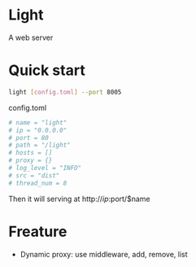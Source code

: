 # Light
A web server

# Quick start
```sh
light [config.toml] --port 8005
```
config.toml
```toml
# name = "light"
# ip = "0.0.0.0"
# port = 80
# path = "/light"
# hosts = []
# proxy = {}
# log_level = "INFO"
# src = "dist"
# thread_num = 8
```
Then it will serving at http://$ip:$port/$name

# Freature
- Dynamic proxy: use middleware, add, remove, list
